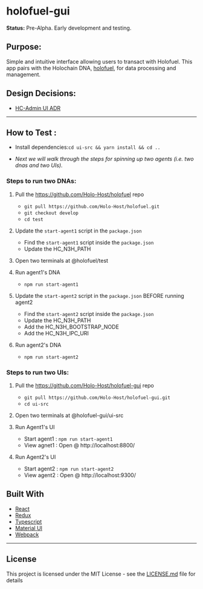 # holofuel-gui

**Status:** Pre-Alpha. Early development and testing.

## Purpose:
Simple and intuitive interface allowing users to transact with Holofuel.  This app pairs with the Holochain DNA, [holofuel](https://github.com/Holo-Host/holofuel), for data processing and management.

## Design Decisions:
* [HC-Admin UI ADR](https://hackmd.io/t7Y0H5eNQtycrsNyVRe3Ww?both)

---

## How to Test :
- Install dependencies:`cd ui-src && yarn install && cd ..`
  
- *Next we will walk through the steps for spinning up two agents (i.e. two dnas and two UIs).*
### Steps to run two DNAs:
   1. Pull the https://github.com/Holo-Host/holofuel repo
      - `git pull https://github.com/Holo-Host/holofuel.git`
      - `git checkout develop`
      - `cd test`

2. Update the `start-agent1` script in the `package.json`
      - Find the `start-agent1` script inside the `package.json`
      - Update the HC_N3H_PATH

  3. Open two terminals at @holofuel/test

  4. Run agent1's DNA 
        - `npm run start-agent1`

  5. Update the `start-agent2` script in the `package.json` BEFORE running agent2
        - Find the `start-agent2` script inside the `package.json`
        - Update the HC_N3H_PATH
        - Add the HC_N3H_BOOTSTRAP_NODE
        - Add the HC_N3H_IPC_URI

  6. Run agent2's DNA
        - `npm run start-agent2`


### Steps to run two UIs:
  1. Pull the https://github.com/Holo-Host/holofuel-gui repo
      - `git pull https://github.com/Holo-Host/holofuel-gui.git`
      - `cd ui-src`

  2. Open two terminals at @holofuel-gui/ui-src

  3. Run Agent1's UI
        - Start agent1 : `npm run start-agent1`
        - View agnet1 : Open @ http://localhost:8800/

  4. Run Agent2's UI
      - Start agent2 : `npm run start-agent2`
      - View agent2 : Open @ http://localhost:9300/ 


## Built With
* [React](https://reactjs.org/)
* [Redux](https://redux.js.org/)
* [Typescript](https://www.typescriptlang.org/)
* [Material UI](https://material-ui.com/)
* [Webpack](https://webpack.js.org/)

---
## License
This project is licensed under the MIT License - see the [LICENSE.md](LICENSE.md) file for details
